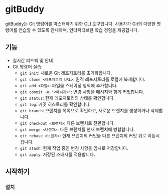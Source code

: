 # gitBuddy

gitBuddy는 Git 명령어를 마스터하기 위한 CLI 도구입니다. 사용자가 Git의 다양한 명령어를 연습할 수 있도록 안내하며, 인터랙티브한 학습 경험을 제공합니다.

## 기능

- 실시간 피드백 및 안내
- Git 명령어 실습:
  - `git init`: 새로운 Git 레포지토리를 초기화합니다.
  - `git clone <레포지토리 URL>`: 원격 레포지토리를 로컬에 복제합니다.
  - `git add <파일>`: 파일을 스테이징 영역에 추가합니다.
  - `git commit -m "<메시지>"`: 변경 사항을 메시지와 함께 커밋합니다.
  - `git status`: 현재 레포지토리의 상태를 확인합니다.
  - `git log`: 커밋 히스토리를 확인합니다.
  - `git branch`: 브랜치를 목록으로 확인하고, 새로운 브랜치를 생성하거나 삭제합니다.
  - `git checkout <브랜치>`: 다른 브랜치로 전환합니다.
  - `git merge <브랜치>`: 다른 브랜치를 현재 브랜치에 병합합니다.
  - `git rebase <브랜치>`: 현재 브랜치의 커밋을 다른 브랜치의 커밋 위로 이동시킵니다.
  - `git stash`: 현재 작업 중인 변경 사항을 임시로 저장합니다.
  - `git apply`: 저장된 스태시를 적용합니다.

## 시작하기

### 설치
